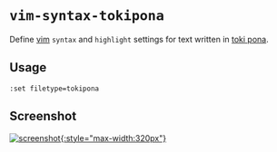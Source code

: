 # `vim-syntax-tokipona`

Define [vim] `syntax` and `highlight` settings for text written in [toki pona].


## Usage

`:set filetype=tokipona`


## Screenshot

[![screenshot](https://i.imgur.com/TfkF8ztl.png){:style="max-width:320px"}](https://i.imgur.com/TfkF8zt.png)

[toki pona]: https://tokipona.org
[vim]: https://www.vim.org/
